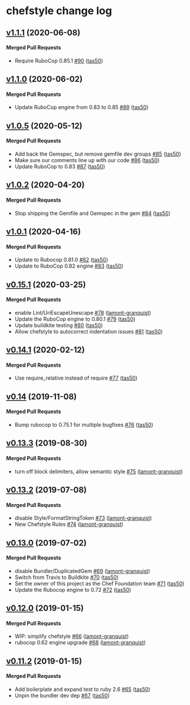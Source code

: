 # chefstyle change log

<!-- latest_release -->
<!-- latest_release -->

<!-- release_rollup -->
<!-- release_rollup -->

<!-- latest_stable_release -->
## [v1.1.1](https://github.com/chef/chefstyle/tree/v1.1.1) (2020-06-08)

#### Merged Pull Requests
- Require RuboCop 0.85.1 [#90](https://github.com/chef/chefstyle/pull/90) ([tas50](https://github.com/tas50))
<!-- latest_stable_release -->

## [v1.1.0](https://github.com/chef/chefstyle/tree/v1.1.0) (2020-06-02)

#### Merged Pull Requests
- Update RuboCop engine from 0.83 to 0.85 [#89](https://github.com/chef/chefstyle/pull/89) ([tas50](https://github.com/tas50))

## [v1.0.5](https://github.com/chef/chefstyle/tree/v1.0.5) (2020-05-12)

#### Merged Pull Requests
- Add back the Gemspec, but remove gemfile dev groups [#85](https://github.com/chef/chefstyle/pull/85) ([tas50](https://github.com/tas50))
- Make sure our comments line up with our code [#86](https://github.com/chef/chefstyle/pull/86) ([tas50](https://github.com/tas50))
- Update RuboCop to 0.83 [#87](https://github.com/chef/chefstyle/pull/87) ([tas50](https://github.com/tas50))

## [v1.0.2](https://github.com/chef/chefstyle/tree/v1.0.2) (2020-04-20)

#### Merged Pull Requests
- Stop shipping the Gemfile and Gemspec in the gem [#84](https://github.com/chef/chefstyle/pull/84) ([tas50](https://github.com/tas50))

## [v1.0.1](https://github.com/chef/chefstyle/tree/v1.0.1) (2020-04-16)

#### Merged Pull Requests
- Update to Rubocop 0.81.0 [#82](https://github.com/chef/chefstyle/pull/82) ([tas50](https://github.com/tas50))
- Update to RuboCop 0.82 engine [#83](https://github.com/chef/chefstyle/pull/83) ([tas50](https://github.com/tas50))

## [v0.15.1](https://github.com/chef/chefstyle/tree/v0.15.1) (2020-03-25)

#### Merged Pull Requests
- enable Lint/UriEscapeUnescape [#78](https://github.com/chef/chefstyle/pull/78) ([lamont-granquist](https://github.com/lamont-granquist))
- Update the RuboCop engine to 0.80.1 [#79](https://github.com/chef/chefstyle/pull/79) ([tas50](https://github.com/tas50))
- Update buildkite testing [#80](https://github.com/chef/chefstyle/pull/80) ([tas50](https://github.com/tas50))
- Allow chefstyle to autocorrect indentation issues [#81](https://github.com/chef/chefstyle/pull/81) ([tas50](https://github.com/tas50))

## [v0.14.1](https://github.com/chef/chefstyle/tree/v0.14.1) (2020-02-12)

#### Merged Pull Requests
- Use require_relative instead of require [#77](https://github.com/chef/chefstyle/pull/77) ([tas50](https://github.com/tas50))

## [v0.14](https://github.com/chef/chefstyle/tree/v0.14) (2019-11-08)

#### Merged Pull Requests
- Bump rubocop to 0.75.1 for multiple bugfixes [#76](https://github.com/chef/chefstyle/pull/76) ([tas50](https://github.com/tas50))

## [v0.13.3](https://github.com/chef/chefstyle/tree/v0.13.3) (2019-08-30)

#### Merged Pull Requests
- turn off block delimiters, allow semantic style [#75](https://github.com/chef/chefstyle/pull/75) ([lamont-granquist](https://github.com/lamont-granquist))

## [v0.13.2](https://github.com/chef/chefstyle/tree/v0.13.2) (2019-07-08)

#### Merged Pull Requests
- disable Style/FormatStringToken [#73](https://github.com/chef/chefstyle/pull/73) ([lamont-granquist](https://github.com/lamont-granquist))
- New Chefstyle Rules [#74](https://github.com/chef/chefstyle/pull/74) ([lamont-granquist](https://github.com/lamont-granquist))

## [v0.13.0](https://github.com/chef/chefstyle/tree/v0.13.0) (2019-07-02)

#### Merged Pull Requests
- disable Bundler/DuplicatedGem [#69](https://github.com/chef/chefstyle/pull/69) ([lamont-granquist](https://github.com/lamont-granquist))
- Switch from Travis to Buildkite [#70](https://github.com/chef/chefstyle/pull/70) ([tas50](https://github.com/tas50))
- Set the owner of this project as the Chef Foundation team [#71](https://github.com/chef/chefstyle/pull/71) ([tas50](https://github.com/tas50))
- Update the Rubocop engine to 0.72 [#72](https://github.com/chef/chefstyle/pull/72) ([tas50](https://github.com/tas50))

## [v0.12.0](https://github.com/chef/chefstyle/tree/v0.12.0) (2019-01-15)

#### Merged Pull Requests
- WIP: simplify chefstyle [#66](https://github.com/chef/chefstyle/pull/66) ([lamont-granquist](https://github.com/lamont-granquist))
- rubocop 0.62 engine upgrade [#68](https://github.com/chef/chefstyle/pull/68) ([lamont-granquist](https://github.com/lamont-granquist))

## [v0.11.2](https://github.com/chef/chefstyle/tree/v0.11.2) (2019-01-15)

#### Merged Pull Requests
- Add boilerplate and expand test to ruby 2.6 [#65](https://github.com/chef/chefstyle/pull/65) ([tas50](https://github.com/tas50))
- Unpin the bundler dev dep [#67](https://github.com/chef/chefstyle/pull/67) ([tas50](https://github.com/tas50))